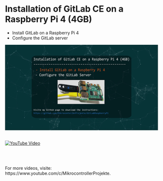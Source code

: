 # Installation of GitLab CE on a Raspberry Pi 4 (4GB)
- Install GitLab on a Raspberry Pi 4
- Configure the GitLab server

<img src="part1.png" width="900">

<br>
<br>

[![YouTube Video](http://img.youtube.com/vi/GbHgK9mSDfk/0.jpg)](http://www.youtube.com/watch?v=GbHgK9mSDfk "STM32 Air Quality Sensor SGP30")


<br>
<br>
<br>
For more videos, visite: https://www.youtube.com/c/MikrocontrollerProjekte.
